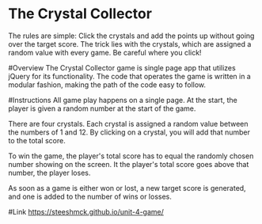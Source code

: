 # The Crystal Collector
The rules are simple: Click the crystals and add the points up without going over the target score. The trick lies with the crystals, which are assigned a random value with every game. Be careful where you click!

#Overview
The Crystal Collector game is single page app that utilizes jQuery for its functionality. The code that operates the game is written in a modular fashion, making the path of the code easy to follow.

#Instructions
All game play happens on a single page. At the start, the player is given a random number at the start of the game.

There are four crystals. Each crystal is assigned a random value between the numbers of 1 and 12. By clicking on a crystal, you will add that number to the total score.

To win the game, the player's total score has to equal the randomly chosen number showing on the screen. It the player's total score goes above that number, the player loses. 

As soon as a game is either won or lost, a new target score is generated, and one is added to the number of wins or losses.

#Link
https://steeshmck.github.io/unit-4-game/
 
